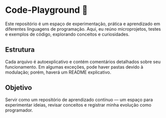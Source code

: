 # Code-Playground 🧩

Este repositório é um espaço de experimentação, prática e aprendizado em diferentes linguagens de programação.
Aqui, eu reúno microprojetos, testes e exemplos de código, explorando conceitos e curiosidades.


## Estrutura

Cada arquivo é autoexplicativo e contém comentários detalhados sobre seu funcionamento. Em algumas exceções, pode haver pastas devido à modulação; porém, haverá um README explicativo.


## Objetivo

Servir como um repositório de aprendizado contínuo — um espaço para experimentar ideias, revisar conceitos e registrar minha evolução como programador.
